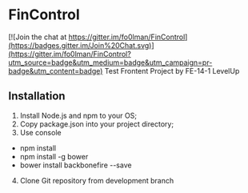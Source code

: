 # FinControl

[![Join the chat at https://gitter.im/fo0lman/FinControl](https://badges.gitter.im/Join%20Chat.svg)](https://gitter.im/fo0lman/FinControl?utm_source=badge&utm_medium=badge&utm_campaign=pr-badge&utm_content=badge)
Test Frontent Project by FE-14-1 LevelUp

## Installation

1. Install Node.js and npm to your OS; 
2. Copy package.json into your project directory;
3. Use console
* npm install
* npm install -g bower
* bower install backbonefire --save

4. Clone Git repository from development branch
